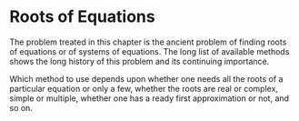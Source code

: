 # Roots of Equations

The problem treated in this chapter is the ancient problem of finding roots of equations or of systems of equations. The long list of available methods shows the long history of this problem and its continuing importance. 

Which method to use depends upon whether one needs all the roots of a particular equation or only a few, whether the roots are real or complex, simple or multiple, whether one has a ready first approximation or not, and so on.
